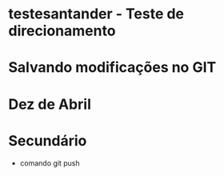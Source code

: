 # testesantander - Teste de direcionamento

# Salvando modificações no GIT

# Dez de Abril

# Secundário

* comando git push